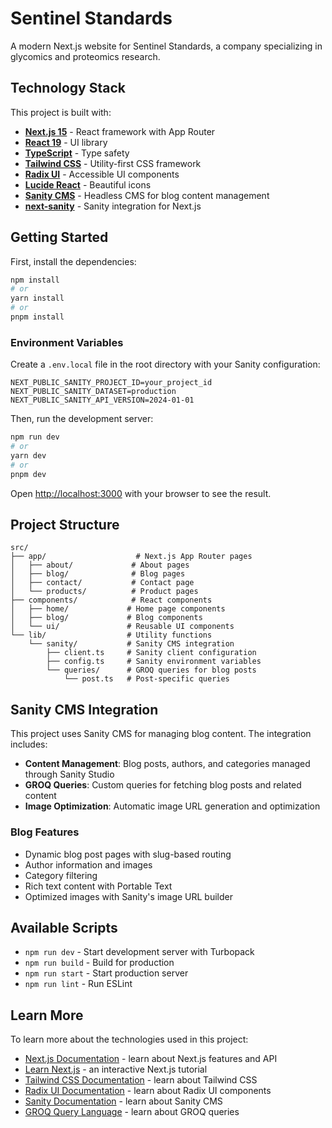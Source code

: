 # Sentinel Standards

A modern Next.js website for Sentinel Standards, a company specializing in glycomics and proteomics research.

## Technology Stack

This project is built with:

- **[Next.js 15](https://nextjs.org/)** - React framework with App Router
- **[React 19](https://react.dev/)** - UI library
- **[TypeScript](https://www.typescriptlang.org/)** - Type safety
- **[Tailwind CSS](https://tailwindcss.com/)** - Utility-first CSS framework
- **[Radix UI](https://www.radix-ui.com/)** - Accessible UI components
- **[Lucide React](https://lucide.dev/)** - Beautiful icons
- **[Sanity CMS](https://www.sanity.io/)** - Headless CMS for blog content management
- **[next-sanity](https://www.sanity.io/docs/next-sanity)** - Sanity integration for Next.js

## Getting Started

First, install the dependencies:

```bash
npm install
# or
yarn install
# or
pnpm install
```

### Environment Variables

Create a `.env.local` file in the root directory with your Sanity configuration:

```env
NEXT_PUBLIC_SANITY_PROJECT_ID=your_project_id
NEXT_PUBLIC_SANITY_DATASET=production
NEXT_PUBLIC_SANITY_API_VERSION=2024-01-01
```

Then, run the development server:

```bash
npm run dev
# or
yarn dev
# or
pnpm dev
```

Open [http://localhost:3000](http://localhost:3000) with your browser to see the result.

## Project Structure

```
src/
├── app/                    # Next.js App Router pages
│   ├── about/             # About pages
│   ├── blog/              # Blog pages
│   ├── contact/           # Contact page
│   └── products/          # Product pages
├── components/            # React components
│   ├── home/             # Home page components
│   ├── blog/             # Blog components
│   └── ui/               # Reusable UI components
└── lib/                  # Utility functions
    └── sanity/           # Sanity CMS integration
        ├── client.ts     # Sanity client configuration
        ├── config.ts     # Sanity environment variables
        └── queries/      # GROQ queries for blog posts
            └── post.ts   # Post-specific queries
```

## Sanity CMS Integration

This project uses Sanity CMS for managing blog content. The integration includes:

- **Content Management**: Blog posts, authors, and categories managed through Sanity Studio
- **GROQ Queries**: Custom queries for fetching blog posts and related content
- **Image Optimization**: Automatic image URL generation and optimization

### Blog Features

- Dynamic blog post pages with slug-based routing
- Author information and images
- Category filtering
- Rich text content with Portable Text
- Optimized images with Sanity's image URL builder

## Available Scripts

- `npm run dev` - Start development server with Turbopack
- `npm run build` - Build for production
- `npm run start` - Start production server
- `npm run lint` - Run ESLint

## Learn More

To learn more about the technologies used in this project:

- [Next.js Documentation](https://nextjs.org/docs) - learn about Next.js features and API
- [Learn Next.js](https://nextjs.org/learn) - an interactive Next.js tutorial
- [Tailwind CSS Documentation](https://tailwindcss.com/docs) - learn about Tailwind CSS
- [Radix UI Documentation](https://www.radix-ui.com/docs) - learn about Radix UI components
- [Sanity Documentation](https://www.sanity.io/docs) - learn about Sanity CMS
- [GROQ Query Language](https://www.sanity.io/docs/groq) - learn about GROQ queries
